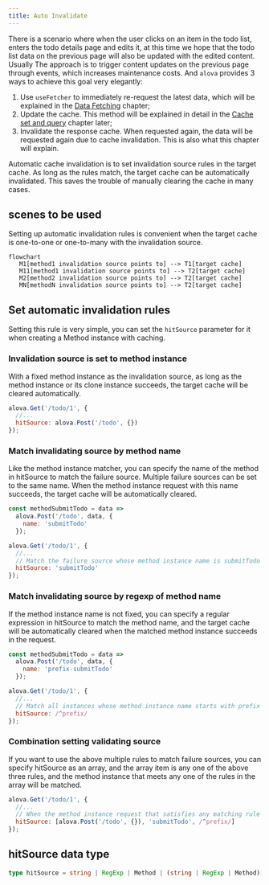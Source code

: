 ```yaml
---
title: Auto Invalidate
---
```


There is a scenario where when the user clicks on an item in the todo list, enters the todo details page and edits it, at this time we hope that the todo list data on the previous page will also be updated with the edited content. Usually The approach is to trigger content updates on the previous page through events, which increases maintenance costs. And `alova` provides 3 ways to achieve this goal very elegantly:

1. Use `useFetcher` to immediately re-request the latest data, which will be explained in the [Data Fetching](/tutorial/advanced/use-fetcher) chapter;
2. Update the cache. This method will be explained in detail in the [Cache set and query](/tutorial/cache/set-and-query) chapter later;
3. Invalidate the response cache. When requested again, the data will be requested again due to cache invalidation. This is also what this chapter will explain.

Automatic cache invalidation is to set invalidation source rules in the target cache. As long as the rules match, the target cache can be automatically invalidated. This saves the trouble of manually clearing the cache in many cases.

## scenes to be used

Setting up automatic invalidation rules is convenient when the target cache is one-to-one or one-to-many with the invalidation source.

```mermaid
flowchart
   M1[method1 invalidation source points to] --> T1[target cache]
   M11[method1 invalidation source points to] --> T2[target cache]
   M2[method2 invalidation source points to] --> T2[target cache]
   MN[methodN invalidation source points to] --> T2[target cache]
```

## Set automatic invalidation rules

Setting this rule is very simple, you can set the `hitSource` parameter for it when creating a Method instance with caching.

### Invalidation source is set to method instance

With a fixed method instance as the invalidation source, as long as the method instance or its clone instance succeeds, the target cache will be cleared automatically.

```javascript
alova.Get('/todo/1', {
  //...
  hitSource: alova.Post('/todo', {})
});
```

### Match invalidating source by method name

Like the method instance matcher, you can specify the name of the method in hitSource to match the failure source. Multiple failure sources can be set to the same name. When the method instance request with this name succeeds, the target cache will be automatically cleared.

```javascript
const methodSubmitTodo = data =>
  alova.Post('/todo', data, {
    name: 'submitTodo'
  });

alova.Get('/todo/1', {
  //...
  // Match the failure source whose method instance name is submitTodo
  hitSource: 'submitTodo'
});
```

### Match invalidating source by regexp of method name

If the method instance name is not fixed, you can specify a regular expression in hitSource to match the method name, and the target cache will be automatically cleared when the matched method instance succeeds in the request.

```javascript
const methodSubmitTodo = data =>
  alova.Post('/todo', data, {
    name: 'prefix-submitTodo'
  });

alova.Get('/todo/1', {
  //...
  // Match all instances whose method instance name starts with prefix
  hitSource: /^prefix/
});
```

### Combination setting validating source

If you want to use the above multiple rules to match failure sources, you can specify hitSource as an array, and the array item is any one of the above three rules, and the method instance that meets any one of the rules in the array will be matched.

```javascript
alova.Get('/todo/1', {
  //...
  // When the method instance request that satisfies any matching rule in the array succeeds, the cache will be invalidated
  hitSource: [alova.Post('/todo', {}), 'submitTodo', /^prefix/]
});
```

## hitSource data type

```typescript
type hitSource = string | RegExp | Method | (string | RegExp | Method)[];
```
